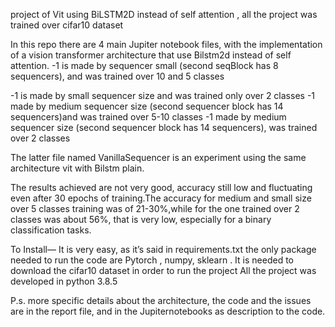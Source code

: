 project of Vit using BiLSTM2D instead of self attention , all the project was trained over cifar10 dataset

In this repo there are 4 main Jupiter notebook files, with the implementation of a vision transformer architecture that use Bilstm2d instead of self attention. -1 is made by sequencer small (second seqBlock has 8 sequencers), and was trained over 10 and 5 classes

-1 is made by small sequencer size and was trained only over 2 classes -1 made by medium sequencer size (second sequencer block has 14 sequencers)and was trained over 5-10 classes -1 made by medium sequencer size (second sequencer block has 14 sequencers), was trained over 2 classes

The latter file named VanillaSequencer is an experiment using the same architecture vit with Bilstm plain.

The results achieved are not very good, accuracy still low and fluctuating even after 30 epochs of training.The accuracy for medium and small size over 5 classes training was of 21-30%,while for the one trained over 2 classes was about 56%, that is very low, especially for a binary classification tasks.

To Install— It is very easy, as it’s said in requirements.txt the only package needed to run the code are Pytorch , numpy, sklearn . It is needed to download the cifar10 dataset in order to run the project All the project was developed in python 3.8.5

P.s. more specific details about the architecture, the code and the issues are in the report file, and in the Jupiternotebooks as description to the code.
